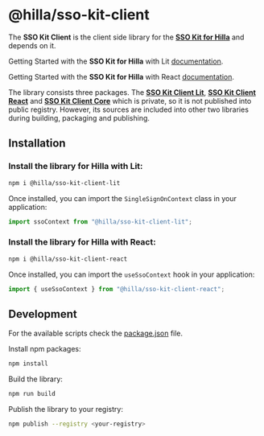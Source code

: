 # @hilla/sso-kit-client

The **SSO Kit Client** is the client side library for the **[SSO Kit for Hilla](https://github.com/vaadin/sso-kit/tree/main/sso-kit-starter-hilla)** and depends on it.

Getting Started with the **SSO Kit for Hilla** with Lit [documentation](https://hilla.dev/docs/lit/acceleration-kits/sso-kit/getting-started/#frontend).

Getting Started with the **SSO Kit for Hilla** with React [documentation](https://hilla.dev/docs/react/acceleration-kits/sso-kit/getting-started/#frontend).

The library consists three packages. The **[SSO Kit Client Lit](lit)**, **[SSO Kit Client React](react)** and **[SSO Kit Client Core](core)** which is private, so it is not published into public registry. However, its sources are included into other two libraries during building, packaging and publishing.

## Installation

### Install the library for Hilla with Lit:

```sh
npm i @hilla/sso-kit-client-lit
```

Once installed, you can import the `SingleSignOnContext` class in your application:

```js
import ssoContext from "@hilla/sso-kit-client-lit";
```

### Install the library for Hilla with React:

```sh
npm i @hilla/sso-kit-client-react
```

Once installed, you can import the `useSsoContext` hook in your application:

```js
import { useSsoContext } from "@hilla/sso-kit-client-react";
```

## Development

For the available scripts check the [package.json](./package.json) file.

Install npm packages:

```sh
npm install
```

Build the library:

```sh
npm run build
```

Publish the library to your registry:

```sh
npm publish --registry <your-registry>
```
